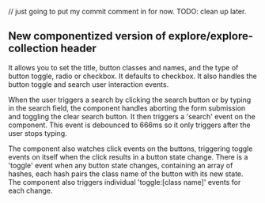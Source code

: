 // just going to put my commit comment in for now.  TODO: clean up later.

## New componentized version of explore/explore-collection header

It allows you to set the title, button classes and names, and the type of button
toggle, radio or checkbox.  It defaults to checkbox.  It also handles the
button toggle and search user interaction events.

When the user triggers a search by clicking the search button or by typing in
the search field, the component handles aborting the form submission and
toggling the clear search button.  It then triggers a 'search' event on the
component.  This event is debounced to 666ms so it only triggers after the user
stops typing.

The component also watches click events on the buttons, triggering toggle
events on itself when the click results in a button state change.  There is a
'toggle' event when any button state changes, containing an array of hashes,
each hash pairs the class name of the button with its new state.  The component
also triggers individual 'toggle:[class name]' events for each change.